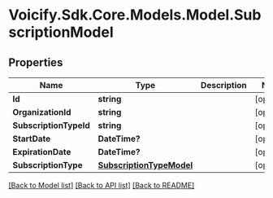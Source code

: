 # Voicify.Sdk.Core.Models.Model.SubscriptionModel
## Properties

Name | Type | Description | Notes
------------ | ------------- | ------------- | -------------
**Id** | **string** |  | [optional] 
**OrganizationId** | **string** |  | [optional] 
**SubscriptionTypeId** | **string** |  | [optional] 
**StartDate** | **DateTime?** |  | [optional] 
**ExpirationDate** | **DateTime?** |  | [optional] 
**SubscriptionType** | [**SubscriptionTypeModel**](SubscriptionTypeModel.md) |  | [optional] 

[[Back to Model list]](../README.md#documentation-for-models) [[Back to API list]](../README.md#documentation-for-api-endpoints) [[Back to README]](../README.md)

